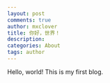 ```yaml
---
layout: post
comments: true
author: mxclover
title: 你好，世界！
description: 
categories: About
tags: author
---
```


Hello, world!
This is my first blog.



